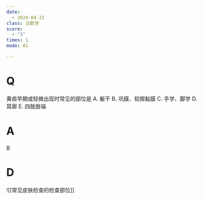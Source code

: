 ```yaml
---
date:
  - 2024-04-21
class: 诊断学
score:
  - "1"
times: 1
mode: A1

--- 
```



# Q
黄疸早期或轻微出现时常见的部位是
A. 躯干 
B. 巩膜、软腭黏膜 
C. 手学、脚学
D. 耳廓 
E. 四肢肢端

# A

B



# D
![[常见皮肤检查的检查部位]]